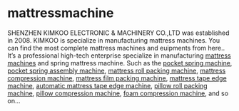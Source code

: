 # mattressmachine
SHENZHEN KIMKOO ELECTRONIC & MACHINERY CO.,LTD was established in 2008. KIMKOO is specialize in manufacturing mattress machines. You can find the most complete mattress machines and euipments from here.. It’s a professional high-tech enterprise specialize in manufacturing <a href="http://www.szkimkoo.com/">mattress machines</a> and spring mattress machine. Such as the <a href="http://www.szkimkoo.com/category/machines/pocket-spring-machine/">pocket spring machine</a>, <a href="http://www.szkimkoo.com/jk-as2-pocket-spring-assembly-machine/">pocket spring assembly machine</a>, <a href="http://www.szkimkoo.com/mattress-compress-roll-packing-machine/">mattress roll packing machine</a>, <a href="http://www.szkimkoo.com/jk-c1-mattress-compression-machine/">mattress compression machine</a>, <a href="http://www.szkimkoo.com/jk-f2-automatic-mattress-film-packing-machine/">mattress film packing machine</a>, <a href="http://www.szkimkoo.com/jk-t3a-mattress-tape-edge-sewing-machine/">mattress tape edge machine</a>, <a href="http://www.szkimkoo.com/jk-t4-automatic-mattress-tape-edge-machine/">automatic mattress tape edge machine</a>,  <a href="http://www.szkimkoo.com/jk-pr-pillow-roll-packing-machine/">pillow roll packing machine</a>, <a href="http://www.szkimkoo.com/jk-pc-pillow-compression-machine/">pillow compression machine</a>, <a href="http://www.szkimkoo.com/jk-c3-foam-compression-machine/">foam compression machine</a>, and so on…


